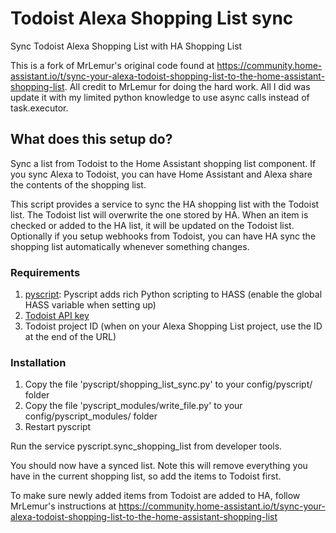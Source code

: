 # Todoist Alexa Shopping List sync
Sync Todoist Alexa Shopping List with HA Shopping List

This is a fork of MrLemur's original code found at https://community.home-assistant.io/t/sync-your-alexa-todoist-shopping-list-to-the-home-assistant-shopping-list.  All credit to MrLemur for doing the hard work.
All I did was update it with my limited python knowledge to use async calls instead of task.executor.


## What does this setup do?

Sync a list from Todoist to the Home Assistant shopping list component. If you sync Alexa to Todoist, you can have Home Assistant and Alexa share the contents of the shopping list.

This script provides a service to sync the HA shopping list with the Todoist list. The Todoist list will overwrite the one stored by HA. When an item is checked or added to the HA list, it will be updated on the Todoist list. Optionally if you setup webhooks from Todoist, you can have HA sync the shopping list automatically whenever something changes.

### Requirements

1. [pyscript](https://github.com/custom-components/pyscript): Pyscript adds rich Python scripting to HASS (enable the global HASS variable when setting up)
2. [Todoist API key](https://todoist.com/prefs/integrations)
3. Todoist project ID (when on your Alexa Shopping List project, use the ID at the end of the URL)

### Installation

1. Copy the file 'pyscript/shopping_list_sync.py' to your config/pyscript/ folder
2. Copy the file 'pyscript_modules/write_file.py' to your config/pyscript_modules/ folder
3. Restart pyscript

Run the service pyscript.sync_shopping_list from developer tools.

You should now have a synced list. Note this will remove everything you have in the current shopping list, so add the items to Todoist first.

To make sure newly added items from Todoist are added to HA, follow MrLemur's instructions at https://community.home-assistant.io/t/sync-your-alexa-todoist-shopping-list-to-the-home-assistant-shopping-list
